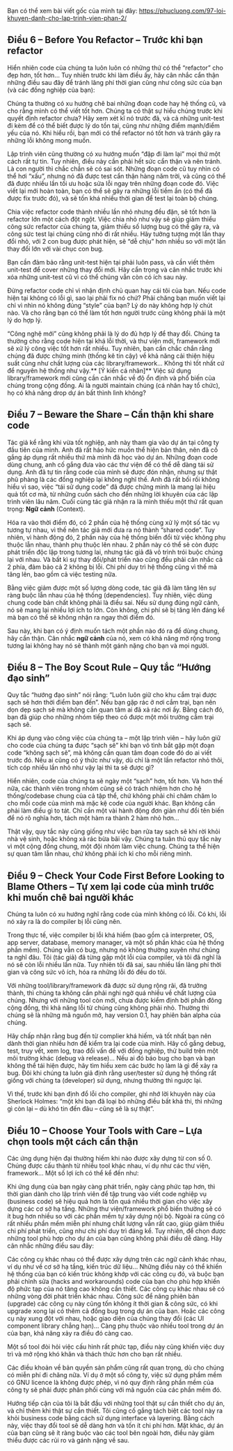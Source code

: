 Bạn có thể xem bài viết gốc của mình tại đây: https://phucluong.com/97-loi-khuyen-danh-cho-lap-trinh-vien-phan-2/

## Điều 6 – Before You Refactor – Trước khi bạn refactor
Hiển nhiên code của chúng ta luôn luôn có những thứ có thể “refactor” cho đẹp hơn, tốt hơn… Tuy nhiên trước khi làm điều ấy, hãy cân nhắc cẩn thận những điều sau đây để tránh lãng phí thời gian cũng như công sức của bạn (và các đồng nghiệp của bạn):

Chúng ta thường có xu hướng chê bai những đoạn code hay hệ thống cũ, và cho rằng mình có thể viết tốt hơn. Chúng ta có thật sự hiểu chúng trước khi quyết định refactor chưa? Hãy xem xét kĩ nó trước đã, và cả những unit-test đi kèm để có thể biết được lý do tồn tại, cũng như những điểm mạnh/điểm yếu của nó. Khi hiểu rồi, bạn mới có thể refactor nó tốt hơn và tránh gây ra những lỗi không mong muốn.

Lập trình viên cũng thường có xu hướng muốn “đập đi làm lại” mọi thứ một cách rất tự tin. Tuy nhiên, điều này cần phải hết sức cẩn thận và nên tránh. Là con người thì chắc chắn sẽ có sai sót. Những đoạn code cũ tuy nhìn có thể hơi “xấu”, nhưng nó đã được test cẩn thận hàng năm trời, và cũng có thể đã được nhiều lần tối ưu hoặc sửa lỗi ngay trên những đoạn code đó. Việc viết lại mới hoàn toàn, bạn có thể sẽ gây ra những lỗi tiềm ẩn (có thể đã được fix trước đó), và sẽ tốn khá nhiều thời gian để test lại toàn bộ chúng.

Chia việc refactor code thành nhiều lần nhỏ nhưng đều đặn, sẽ tốt hơn là refactor lớn một cách đột ngột. Việc chia nhỏ như vậy sẽ giúp giảm thiểu công sức refactor của chúng ta, giảm thiểu số lượng bug có thể gây ra, và công sức test lại chúng cũng nhỏ đi rất nhiều. Hãy tưởng tượng một lần thay đổi nhỏ, với 2 con bug được phát hiện, sẽ “dễ chịu” hơn nhiều so với một lần thay đổi lớn với vài chục con bug.

Bạn cần đảm bảo rằng unit-test hiện tại phải luôn pass, và cần viết thêm unit-test để cover những thay đổi mới. Hãy cẩn trọng và cân nhắc trước khi xóa những unit-test cũ vì có thể chúng vẫn còn có ích sau này.

Đừng refactor code chỉ vì nhận định chủ quan hay cái tôi của bạn. Nếu code hiện tại không có lỗi gì, sao lại phải fix nó chứ? Phải chăng bạn muốn viết lại chỉ vì nhìn nó không đúng “style” của bạn? Lý do này không hợp lý chút nào. Và cho rằng bạn có thể làm tốt hơn người trước cũng không phải là một lý do hợp lý.

“Công nghệ mới” cũng không phải là lý do đủ hợp lý để thay đổi. Chúng ta thường cho rằng code hiện tại khá lỗi thời, và thư viện mới, framework mới sẽ xử lý công việc tốt hơn rất nhiều. Tuy nhiên, bạn cần chắc chắn rằng chúng đã được chứng minh (thống kê tin cậy) về khả năng cải thiện hiệu suất cũng như chất lượng của các library/framework… Không thì tốt nhất cứ để nguyên hệ thống như vậy.** [Ý kiến cá nhân]** Việc sử dụng library/framework mới cũng cần cân nhắc về độ ổn định và phổ biến của chúng trong cộng đồng. Ai là người maintain chúng (cá nhân hay tổ chức), họ có khả năng drop dự án bất thình lình không?

## Điều 7 – Beware the Share – Cẩn thận khi share code
Tác giả kể rằng khi vừa tốt nghiệp, anh này tham gia vào dự án tại công ty đầu tiên của mình. Anh đã rất háo hức muốn thể hiện bản thân, nên đã cố gắng áp dụng rất nhiều thứ mà mình đã học vào dự án. Những đoạn code dùng chung, anh cố gắng đưa vào các thư viện để có thể dễ dàng tái sử dụng. Anh đã tự tin rằng code của mình sẽ được đón nhận, nhưng sự thật phũ phàng là các đồng nghiệp lại không nghĩ thế. Anh đã rất bối rối không hiểu vì sao, việc “tái sử dụng code” đã được chứng minh là mang lại hiệu quả tốt cơ mà, từ những cuốn sách cho đến những lời khuyên của các lập trình viên lâu năm. Cuối cùng tác giả nhận ra là mình thiếu một thứ rất quan trọng: **Ngữ cảnh** (Context).

Hóa ra vào thời điểm đó, có 2 phần của hệ thống cùng xử lý một số tác vụ tương tự nhau, vì thế nên tác giả mới đưa ra nó thành “shared code”. Tuy nhiên, vì hành động đó, 2 phần này của hệ thống biến đổi từ việc không phụ thuộc lẫn nhau, thành phụ thuộc lên nhau. 2 phần này có thể sẽ còn được phát triển độc lập trong tương lai, nhưng tác giả đã vô trình trói buộc chúng lại với nhau. Và bất kì sự thay đổi/phát triển nào cũng đều phải cân nhắc cả 2 phía, đảm bảo cả 2 không bị lỗi. Chi phí duy trì hệ thống cũng vì thế mà tăng lên, bao gồm cả việc testing nữa.

Bằng việc giảm được một số lượng dòng code, tác giả đã làm tăng lên sự ràng buộc lẫn nhau của hệ thống (dependencies). Tuy nhiên, việc dùng chung code bản chất không phải là điều sai. Nếu sử dụng đúng ngữ cảnh, nó sẽ mang lại nhiều lợi ích to lớn. Còn không, chi phí sẽ bị tăng lên đáng kể mà bạn có thể sẽ không nhận ra ngay thời điểm đó.

Sau này, khi bạn có ý định muốn tách một phần nào đó ra để dùng chung, hãy cẩn thận. Cân nhắc **ngữ cảnh** của nó, xem có khả năng mở rộng trong tương lai không hay nó sẽ thành một gánh nặng cho bạn và mọi người.

## Điều 8 – The Boy Scout Rule – Quy tắc “Hướng đạo sinh”
Quy tắc “hướng đạo sinh” nói rằng: “Luôn luôn giữ cho khu cắm trại được sạch sẽ hơn thời điểm bạn đến”. Nếu bạn gặp rác ở nơi cắm trại, bạn nên dọn dẹp sạch sẽ mà không cần quan tâm ai đã xả rác nơi ấy. Bằng cách đó, bạn đã giúp cho những nhóm tiếp theo có được một môi trường cắm trại sạch sẽ.

Khi áp dụng vào công việc của chúng ta – một lập trình viên – hãy luôn giữ cho code của chúng ta được “sạch sẽ” khi bạn vô tình bắt gặp một đoạn code “không sạch sẽ”, mà không cần quan tâm đoạn code đó do ai viết trước đó. Nếu ai cũng có ý thức như vậy, dù chỉ là một lần refactor nhỏ thôi, tích cóp nhiều lần nhỏ như vậy lại thì ta sẽ được gì?

Hiển nhiên, code của chúng ta sẽ ngày một “sạch” hơn, tốt hơn. Và hơn thế nữa, các thành viên trong nhóm cũng sẽ có trách nhiệm hơn cho hệ thống/codebase chung của cả tập thể, chứ không phải chỉ chăm chăm lo cho mỗi code của mình mà mặc kệ code của người khác. Bạn không cần phải làm điều gì to tát. Chỉ cần một vài hành động đơn giản như đổi tên biến để nó rõ nghĩa hơn, tách một hàm ra thành 2 hàm nhỏ hơn…

Thật vậy, quy tắc này cũng giống như việc bạn rửa tay sạch sẽ khi rời khỏi nhà vệ sinh, hoặc không xả rác bừa bãi vậy. Chúng ta tuân thủ quy tắc này vì một cộng đồng chung, một đội nhóm làm việc chung. Chúng ta thể hiện sự quan tâm lẫn nhau, chứ không phải ích kỉ cho mỗi riêng mình.

## Điều 9 – Check Your Code First Before Looking to Blame Others – Tự xem lại code của mình trước khi muốn chê bai người khác
Chúng ta luôn có xu hướng nghĩ rằng code của mình không có lỗi. Có khi, lỗi nó xảy ra là do compiler bị lỗi cũng nên.

Trong thực tế, việc compiler bị lỗi khá hiếm (bao gồm cả interpreter, OS, app server, database, memory manager, và một số phần khác của hệ thống phần mềm). Chúng vẫn có bug, nhưng nó không thường xuyên như chúng ta nghĩ đâu. Tôi (tác giả) đã từng gặp một lỗi của compiler, và tôi đã nghĩ là nó sẽ còn lỗi nhiều lần nữa. Tuy nhiên tôi đã sai, sau nhiều lần lãng phí thời gian và công sức vô ích, hóa ra những lỗi đó đều do tôi.

Với những tool/library/framework đã được sử dụng rộng rãi, đã trưởng thành, thì chúng ta không cần phải nghi ngờ quá nhiều về chất lượng của chúng. Nhưng với những tool còn mới, chưa được kiểm định bởi phần đông cộng đồng, thì khả năng lỗi từ chúng cũng không phải nhỏ. Thường thì chúng sẽ là những mã nguồn mở, hay version 0.1, hay phiên bản alpha của chúng.

Hãy chấp nhận rằng bug đến từ complier khá hiếm, và tốt nhất bạn nên dành thời gian nhiều hơn để kiểm tra lại code của mình. Hãy cố gắng debug, test, truy vết, xem log, trao đổi vấn đề với đồng nghiệp, thử build trên một môi trường khác (debug và release)… Nếu ai đó báo bug cho bạn và bạn không thể tái hiện được, hãy tìm hiểu xem các bước họ làm là gì để xảy ra bug. Đôi khi chúng ta luôn giả định rằng user/tester sử dụng hệ thống rất giống với chúng ta (developer) sử dụng, nhưng thường thì ngược lại.

Vì thế, trước khi bạn định đổ lỗi cho compiler, ghi nhớ lời khuyên này của Sherlock Holmes: “một khi bạn đã loại bỏ những điều bất khả thi, thì những gì còn lại – dù khó tin đến đâu – cũng sẽ là sự thật”.

## Điều 10 – Choose Your Tools with Care – Lựa chọn tools một cách cẩn thận
Các ứng dụng hiện đại thường hiếm khi nào được xây dựng từ con số 0. Chúng được cấu thành từ nhiều tool khác nhau, ví dụ như các thư viện, framework… Một số lợi ích có thể kể đến như:

Khi ứng dụng của bạn ngày càng phát triển, ngày càng phức tạp hơn, thì thời gian dành cho lập trình viên để tập trung vào viết code nghiệp vụ (business code) sẽ hiệu quả hơn là tốn quá nhiều thời gian cho việc xây dựng các cơ sở hạ tầng.
Những thư viện/framework phổ biến thường sẽ có ít bug hơn nhiều so với các phần mềm tự xây dựng nội bộ. Ngoài ra cũng có rất nhiều phần mềm miễn phí nhưng chất lượng vẫn rất cao, giúp giảm thiểu chi phí phát triển, cũng như chi phí duy trì đáng kể.
Tuy nhiên, để chọn được những tool phù hợp cho dự án của bạn cũng không phải điều dễ dàng. Hãy cân nhắc những điều sau đây:

Các công cụ khác nhau có thể được xây dựng trên các ngữ cảnh khác nhau, ví dụ như về cơ sở hạ tầng, kiến trúc dữ liệu… Những điều này có thể khiến hệ thống của bạn có kiến trúc không khớp với các công cụ đó, và buộc bạn phải chỉnh sửa (hacks and workarounds) code của bạn cho phù hợp khiến độ phức tạp của nó tăng cao không cần thiết.
Các công cụ khác nhau sẽ có những vòng đời phát triển khác nhau. Công sức để nâng phiên bản (upgrade) các công cụ này cũng tốn không ít thời gian & công sức, có khi upgrade xong lại có thêm cả đống bug trong dự án của bạn. Hoặc các công cụ này xung đột với nhau, hoặc giao diện của chúng thay đổi (các UI component library chẳng hạn)… Càng phụ thuộc vào nhiều tool trong dự án của bạn, khả năng xảy ra điều đó càng cao.

Một số tool đòi hỏi việc cấu hình rất phức tạp, điều này cũng khiến việc duy trì và mở rộng khó khăn và thách thức hơn cho bạn rất nhiều.

Các điều khoản về bản quyền sản phẩm cũng rất quan trọng, dù cho chúng có miễn phí đi chăng nữa. Ví dụ ở một số công ty, việc sử dụng phầm mềm có GNU licence là không được phép, vì nó quy định rằng phần mềm của công ty sẽ phải được phân phối cùng với mã nguồn của các phần mềm đó.

Hướng tiếp cận của tôi là bắt đầu với những tool thật sự cần thiết cho dự án, và chỉ thêm khi thật sự cần thiết. Tôi cũng cố gắng tách biệt các tool này ra khỏi business code bằng cách sử dụng interface và layering. Bằng cách này, việc thay đổi tool sẽ dễ dàng hơn và tốn ít chi phí hơn. Mặt khác, dự án của bạn cũng sẽ ít ràng buộc vào các tool bên ngoài hơn, điều này giảm thiểu được các rủi ro và gánh nặng về sau.